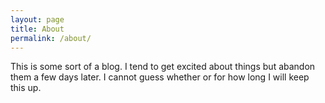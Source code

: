 ```yaml
---
layout: page
title: About
permalink: /about/
---
```


This is some sort of a blog. I tend to get excited about things but abandon them a few days later. I cannot guess whether or for how long I will keep this up.
